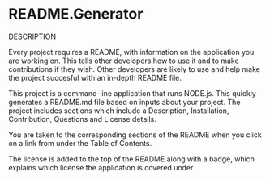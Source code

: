 # README.Generator

DESCRIPTION

Every project requires a README, with information on the application you are working on.  This tells other developers how to use it and to make contributions if they wish.  Other developers are likely to use and help make the project succesful with an in-depth README file.

This project is a command-line application that runs NODE.js.  This quickly generates a README.md file based on inputs about your project. The project includes sections which include a Description, Installation, Contribution, Questions and License details.

You are taken to the corresponding sections of the README when you click on a link from under the Table of Contents.

The license is added to the top of the README along with a badge, which explains which license the application is covered under. 



